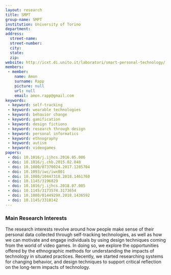 ```yaml
---
layout: research
title: SMPT
group-name: SMPT
institution: University of Torino
department: 
address: 
  street-name: 
  street-number: 
  city: 
  state: 
  zip: 
website: http://icxt.di.unito.it/laboratori/smart-personal-technology/
members: 
 - member: 
    name: Amon
    surname: Rapp
    picture: null
    url: null
    email: amon.rapp@gmail.com
keywords: 
 - keyword: self-tracking
 - keyword: wearable technologies
 - keyword: behavior change
 - keyword: gamification
 - keyword: design fictions
 - keyword: research through design
 - keyword: personal informatics
 - keyword: ethnography
 - keyword: autism
 - keyword: videogames
papers: 
 - doi: 10.1016/j.ijhcs.2016.05.006
 - doi: 10.1016/j.chb.2015.02.048
 - doi: 10.1080/07370024.2017.1285704
 - doi: 10.1093/iwc/iwx001
 - doi: 10.1080/10447318.2018.1461760
 - doi: 10.1145/3196829
 - doi: 10.1016/j.ijhcs.2018.07.005
 - doi: 10.1145/3173574.3173654
 - doi: 10.1080/0144929X.2018.1436592
 - doi: 10.1145/3318142
---
```



### Main Research Interests
The research interests revolve around how people make sense of their personal data collected through self-tracking technologies, as well as how we can motivate and engage individuals by using design techniques coming from the world of video games. In doing so, we explore the opportunities offered by the ethnographic methods for understanding the impacts of technology in situated practices. Recently, we started researching systems for changing behavior, and design techniques to support critical reflection on the long-term impacts of technology.